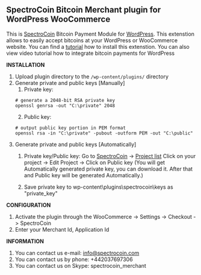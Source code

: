 SpectroCoin Bitcoin Merchant plugin for WordPress WooCommerce
---------------
This is [SpectroCoin](https://spectrocoin.com/) Bitcoin Payment Module for [WordPress](https://wordpress.org/). This extenstion allows to easily accept bitcoins at your WordPress or WooCommerce website. You can find a [tutorial](https://www.youtube.com/watch?v=OTbLlI7sF8U) how to install this extenstion. You can also view video tutorial how to integrate bitcoin payments for WordPress

**INSTALLATION**

1. Upload plugin directory to the `/wp-content/plugins/` directory
2. Generate private and public keys [Manually]
    1. Private key:
    ```shell
    # generate a 2048-bit RSA private key
    openssl genrsa -out "C:\private" 2048
    ```
    2. Public key:
    ```shell
    # output public key portion in PEM format
    openssl rsa -in "C:\private" -pubout -outform PEM -out "C:\public"
    ```
3. Generate private and public keys [Automatically]
	1. Private key/Public key:
	Go to [SpectroCoin](https://spectrocoin.com/) -> [Project list](https://spectrocoin.com/en/merchant/api/list.html)
	Click on your project  -> Edit Project -> Click on Public key (You will get Automatically generated private key, you can download it. After that and Public key will be generated Automatically.)
    
	4. Save private key to wp-content\plugins\spectrocoin\keys as "private_key"

**CONFIGURATION**

1. Activate the plugin through the WooCommerce -> Settings -> Checkout -> SpectroCoin
2. Enter your Merchant Id, Application Id

**INFORMATION** 

1. You can contact us e-mail: info@spectrocoin.com 
2. You can contact us by phone: +442037697306
3. You can contact us on Skype: spectrocoin_merchant